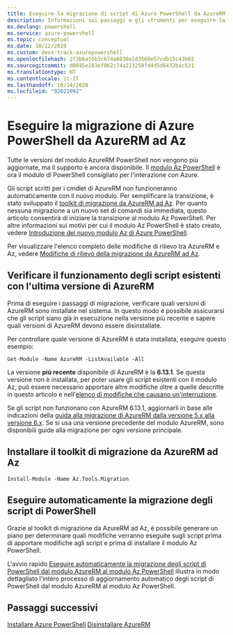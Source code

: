 ```yaml
---
title: Eseguire la migrazione di script di Azure PowerShell da AzureRM ad Az
description: Informazioni sui passaggi e gli strumenti per eseguire la migrazione di script dal modulo AzureRM al nuovo modulo Az.
ms.devlang: powershell
ms.service: azure-powershell
ms.topic: conceptual
ms.date: 10/12/2020
ms.custom: devx-track-azurepowershell
ms.openlocfilehash: 2f3b6a55b3c674a6030a1d3568e57cdb15c43b02
ms.sourcegitcommit: d0045e283ef062c74a223258fd4d5d6432bac531
ms.translationtype: HT
ms.contentlocale: it-IT
ms.lasthandoff: 10/14/2020
ms.locfileid: "92021092"
---
```

# <a name="migrate-azure-powershell-from-azurerm-to-az"></a>Eseguire la migrazione di Azure PowerShell da AzureRM ad Az

Tutte le versioni del modulo AzureRM PowerShell non vengono più aggiornate, ma il supporto è ancora disponibile. Il [modulo Az PowerShell](install-az-ps.md) è ora il modulo di PowerShell consigliato per l'interazione con Azure.

Gli script scritti per i cmdlet di AzureRM non funzioneranno automaticamente con il nuovo modulo. Per semplificare la transizione, è stato sviluppato il [toolkit di migrazione da AzureRM ad Az](https://github.com/Azure/azure-powershell-migration). Per quanto nessuna migrazione a un nuovo set di comandi sia immediata, questo articolo consentirà di iniziare la transizione al modulo Az PowerShell. Per altre informazioni sui motivi per cui il modulo Az PowerShell è stato creato, vedere [Introduzione del nuovo modulo Az di Azure PowerShell](new-azureps-module-az.md).

Per visualizzare l'elenco completo delle modifiche di rilievo tra AzureRM e Az, vedere [Modifiche di rilievo della migrazione da AzureRM ad Az](migrate-az-1.0.0.md).

## <a name="ensure-existing-scripts-work-with-the-latest-azurerm-release"></a>Verificare il funzionamento degli script esistenti con l'ultima versione di AzureRM

Prima di eseguire i passaggi di migrazione, verificare quali versioni di AzureRM sono installate nel sistema.
In questo modo è possibile assicurarsi che gli script siano già in esecuzione nella versione più recente e sapere quali versioni di AzureRM devono essere disinstallate.

Per controllare quale versione di AzureRM è stata installata, eseguire questo esempio:

```azurepowershell
Get-Module -Name AzureRM -ListAvailable -All
```

La versione **più recente** disponibile di AzureRM è la **6.13.1**. Se questa versione non è installata, per poter usare gli script esistenti con il modulo Az, può essere necessario apportare altre modifiche oltre a quelle descritte in questo articolo e nell'[elenco di modifiche che causano un'interruzione](migrate-az-1.0.0.md).

Se gli script non funzionano con AzureRM 6.13.1, aggiornarli in base alle indicazioni della [guida alla migrazione di AzureRM dalla versione 5.x alla versione 6.x](/powershell/azure/azurerm/migration-guide.6.0.0). Se si usa una versione precedente del modulo AzureRM, sono disponibili guide alla migrazione per ogni versione principale.

## <a name="install-the-azurerm-to-az-migration-toolkit"></a>Installare il toolkit di migrazione da AzureRM ad Az

```azurepowershell
Install-Module -Name Az.Tools.Migration
```

## <a name="automatically-migrate-your-powershell-scripts"></a>Eseguire automaticamente la migrazione degli script di PowerShell

Grazie al toolkit di migrazione da AzureRM ad Az, è possibile generare un piano per determinare quali modifiche verranno eseguite sugli script prima di apportare modifiche agli script e prima di installare il modulo Az PowerShell.

L'avvio rapido [Eseguire automaticamente la migrazione degli script di PowerShell dal modulo AzureRM al modulo Az PowerShell](quickstart-migrate-azurerm-to-az-automatically.md) illustra in modo dettagliato l'intero processo di aggiornamento automatico degli script di PowerShell dal modulo AzureRM al modulo Az PowerShell.

## <a name="next-steps"></a>Passaggi successivi

[Installare Azure PowerShell](install-az-ps.md)
[Disinstallare AzureRM](uninstall-az-ps.md#uninstall-the-azurerm-module)
